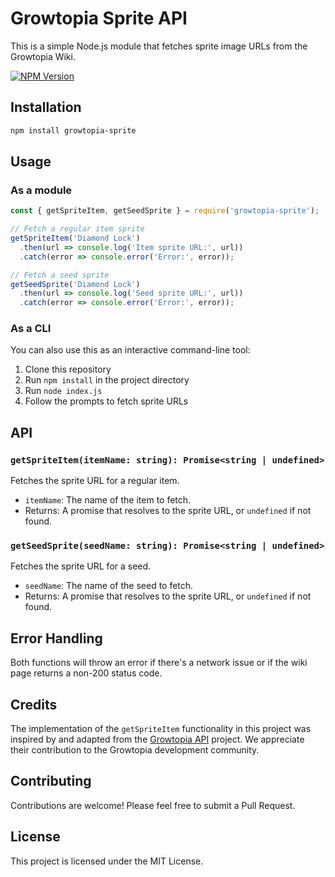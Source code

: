 # Growtopia Sprite API

This is a simple Node.js module that fetches sprite image URLs from the Growtopia Wiki.

[![NPM Version](https://img.shields.io/npm/v/growtopia-sprite.svg)](https://www.npmjs.com/package/growtopia-sprite)

## Installation

```bash
npm install growtopia-sprite
```

## Usage

### As a module

```javascript
const { getSpriteItem, getSeedSprite } = require('growtopia-sprite');

// Fetch a regular item sprite
getSpriteItem('Diamond Lock')
  .then(url => console.log('Item sprite URL:', url))
  .catch(error => console.error('Error:', error));

// Fetch a seed sprite
getSeedSprite('Diamond Lock')
  .then(url => console.log('Seed sprite URL:', url))
  .catch(error => console.error('Error:', error));
```

### As a CLI

You can also use this as an interactive command-line tool:

1. Clone this repository
2. Run `npm install` in the project directory
3. Run `node index.js`
4. Follow the prompts to fetch sprite URLs

## API

### `getSpriteItem(itemName: string): Promise<string | undefined>`

Fetches the sprite URL for a regular item.

- `itemName`: The name of the item to fetch.
- Returns: A promise that resolves to the sprite URL, or `undefined` if not found.

### `getSeedSprite(seedName: string): Promise<string | undefined>`

Fetches the sprite URL for a seed.

- `seedName`: The name of the seed to fetch.
- Returns: A promise that resolves to the sprite URL, or `undefined` if not found.

## Error Handling

Both functions will throw an error if there's a network issue or if the wiki page returns a non-200 status code.

## Credits

The implementation of the `getSpriteItem` functionality in this project was inspired by and adapted from the [Growtopia API](https://github.com/Growtopian-Bot/growtopia-api) project. We appreciate their contribution to the Growtopia development community.

## Contributing

Contributions are welcome! Please feel free to submit a Pull Request.

## License

This project is licensed under the MIT License.